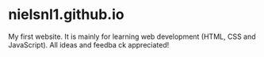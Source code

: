 # nielsnl1.github.io

My first website. It is mainly for learning web development (HTML, CSS and JavaScript). All ideas and feedba
ck appreciated!


